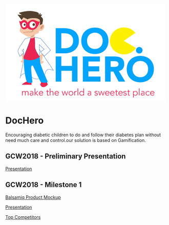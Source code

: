 <img src="logo.PNG" >

# DocHero
Encouraging diabetic children to do and follow their diabetes plan without need much care and control.our solution is based on Gamification.

## GCW2018 - Preliminary Presentation
[Presentation](https://github.com/fanoos/DocHero/blob/master/Presentation/Preliminary%20Presentation.pdf)
## GCW2018 - Milestone 1
[Balsamiq Product Mockup](https://github.com/fanoos/DocHero/blob/master/Presentation/Balsamiq-Mockup-DocHero.bmpr)

[Presentation](https://github.com/fanoos/DocHero/blob/master/Presentation/DocHero-Mileston-1.pdf)

[Top Competitors](https://github.com/fanoos/DocHero/blob/master/Presentation/Competitors-List.pdf)
